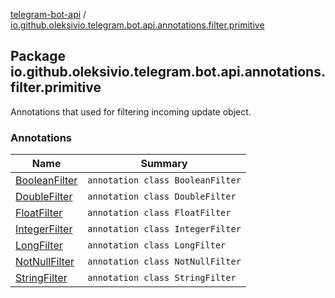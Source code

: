 [telegram-bot-api](../index.md) / [io.github.oleksivio.telegram.bot.api.annotations.filter.primitive](./index.md)

## Package io.github.oleksivio.telegram.bot.api.annotations.filter.primitive

Annotations that used for filtering incoming update object.

### Annotations

| Name | Summary |
|---|---|
| [BooleanFilter](-boolean-filter/index.md) | `annotation class BooleanFilter` |
| [DoubleFilter](-double-filter/index.md) | `annotation class DoubleFilter` |
| [FloatFilter](-float-filter/index.md) | `annotation class FloatFilter` |
| [IntegerFilter](-integer-filter/index.md) | `annotation class IntegerFilter` |
| [LongFilter](-long-filter/index.md) | `annotation class LongFilter` |
| [NotNullFilter](-not-null-filter/index.md) | `annotation class NotNullFilter` |
| [StringFilter](-string-filter/index.md) | `annotation class StringFilter` |
